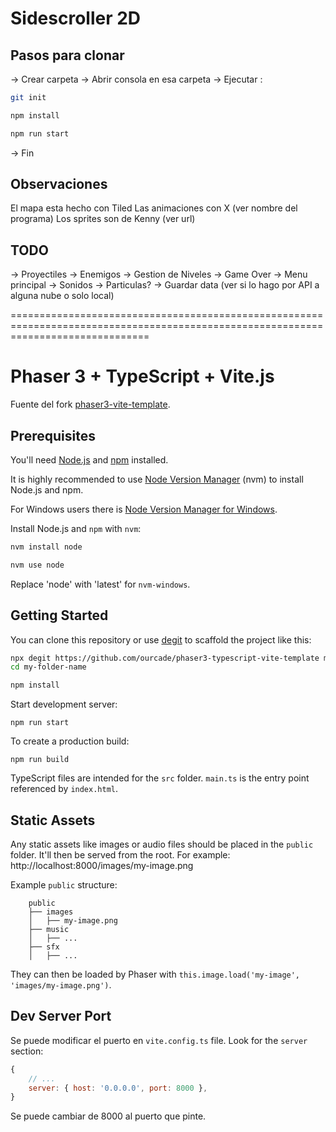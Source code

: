 
# Sidescroller 2D

## Pasos para clonar
-> Crear carpeta
-> Abrir consola en esa carpeta
-> Ejecutar :
```bash
git init

npm install

npm run start
```
-> Fin


## Observaciones
El mapa esta hecho con Tiled
Las animaciones con X (ver nombre del programa)
Los sprites son de Kenny (ver url)



## TODO
-> Proyectiles
-> Enemigos
-> Gestion de Niveles
-> Game Over
-> Menu principal
-> Sonidos
-> Particulas?
-> Guardar data (ver si lo hago por API a alguna nube o solo local)


====================================================================================================================================

# Phaser 3 + TypeScript + Vite.js
Fuente del fork [phaser3-vite-template](https://github.com/ourcade/phaser3-vite-template).

## Prerequisites

You'll need [Node.js](https://nodejs.org/en/) and [npm](https://www.npmjs.com/) installed.

It is highly recommended to use [Node Version Manager](https://github.com/nvm-sh/nvm) (nvm) to install Node.js and npm.

For Windows users there is [Node Version Manager for Windows](https://github.com/coreybutler/nvm-windows).

Install Node.js and `npm` with `nvm`:

```bash
nvm install node

nvm use node
```

Replace 'node' with 'latest' for `nvm-windows`.

## Getting Started

You can clone this repository or use [degit](https://github.com/Rich-Harris/degit) to scaffold the project like this:

```bash
npx degit https://github.com/ourcade/phaser3-typescript-vite-template my-folder-name
cd my-folder-name

npm install
```

Start development server:

```
npm run start
```

To create a production build:

```
npm run build
```

TypeScript files are intended for the `src` folder. 
`main.ts` is the entry point referenced by `index.html`.

## Static Assets

Any static assets like images or audio files should be placed in the `public` folder. 
It'll then be served from the root. 
For example: http://localhost:8000/images/my-image.png

Example `public` structure:

```
    public
    ├── images
    │   ├── my-image.png
    ├── music
    │   ├── ...
    ├── sfx
    │   ├── ...
```

They can then be loaded by Phaser with `this.image.load('my-image', 'images/my-image.png')`.


## Dev Server Port

Se puede modificar el puerto en `vite.config.ts` file. 
Look for the `server` section:

```js
{
	// ...
	server: { host: '0.0.0.0', port: 8000 },
}
```

Se puede cambiar de 8000 al puerto que pinte.
